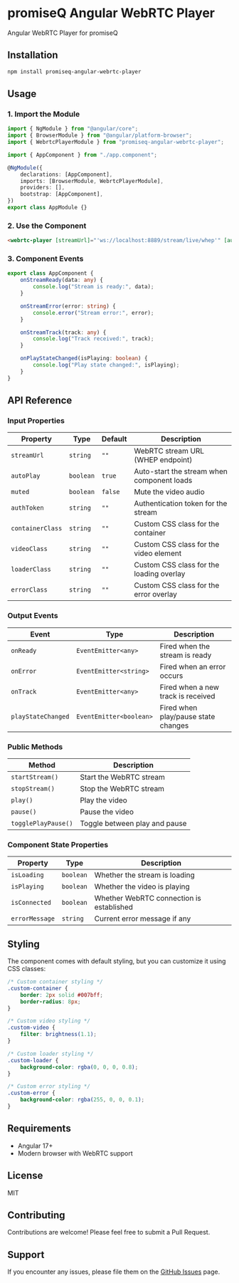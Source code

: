 # promiseQ Angular WebRTC Player

Angular WebRTC Player for promiseQ

## Installation

```bash
npm install promiseq-angular-webrtc-player
```

## Usage

### 1. Import the Module

```typescript
import { NgModule } from "@angular/core";
import { BrowserModule } from "@angular/platform-browser";
import { WebrtcPlayerModule } from "promiseq-angular-webrtc-player";

import { AppComponent } from "./app.component";

@NgModule({
    declarations: [AppComponent],
    imports: [BrowserModule, WebrtcPlayerModule],
    providers: [],
    bootstrap: [AppComponent],
})
export class AppModule {}
```

### 2. Use the Component

```html
<webrtc-player [streamUrl]="'ws://localhost:8889/stream/live/whep'" [autoPlay]="true" [muted]="false" [authToken]="'your-auth-token'" [containerClass]="'custom-container'" [videoClass]="'custom-video'" [loaderClass]="'custom-loader'" [errorClass]="'custom-error'" (onReady)="onStreamReady($event)" (onError)="onStreamError($event)" (onTrack)="onStreamTrack($event)" (playStateChanged)="onPlayStateChanged($event)"> </webrtc-player>
```

### 3. Component Events

```typescript
export class AppComponent {
    onStreamReady(data: any) {
        console.log("Stream is ready:", data);
    }

    onStreamError(error: string) {
        console.error("Stream error:", error);
    }

    onStreamTrack(track: any) {
        console.log("Track received:", track);
    }

    onPlayStateChanged(isPlaying: boolean) {
        console.log("Play state changed:", isPlaying);
    }
}
```

## API Reference

### Input Properties

| Property         | Type      | Default | Description                                |
| ---------------- | --------- | ------- | ------------------------------------------ |
| `streamUrl`      | `string`  | `""`    | WebRTC stream URL (WHEP endpoint)          |
| `autoPlay`       | `boolean` | `true`  | Auto-start the stream when component loads |
| `muted`          | `boolean` | `false` | Mute the video audio                       |
| `authToken`      | `string`  | `""`    | Authentication token for the stream        |
| `containerClass` | `string`  | `""`    | Custom CSS class for the container         |
| `videoClass`     | `string`  | `""`    | Custom CSS class for the video element     |
| `loaderClass`    | `string`  | `""`    | Custom CSS class for the loading overlay   |
| `errorClass`     | `string`  | `""`    | Custom CSS class for the error overlay     |

### Output Events

| Event              | Type                    | Description                         |
| ------------------ | ----------------------- | ----------------------------------- |
| `onReady`          | `EventEmitter<any>`     | Fired when the stream is ready      |
| `onError`          | `EventEmitter<string>`  | Fired when an error occurs          |
| `onTrack`          | `EventEmitter<any>`     | Fired when a new track is received  |
| `playStateChanged` | `EventEmitter<boolean>` | Fired when play/pause state changes |

### Public Methods

| Method              | Description                   |
| ------------------- | ----------------------------- |
| `startStream()`     | Start the WebRTC stream       |
| `stopStream()`      | Stop the WebRTC stream        |
| `play()`            | Play the video                |
| `pause()`           | Pause the video               |
| `togglePlayPause()` | Toggle between play and pause |

### Component State Properties

| Property       | Type      | Description                              |
| -------------- | --------- | ---------------------------------------- |
| `isLoading`    | `boolean` | Whether the stream is loading            |
| `isPlaying`    | `boolean` | Whether the video is playing             |
| `isConnected`  | `boolean` | Whether WebRTC connection is established |
| `errorMessage` | `string`  | Current error message if any             |

## Styling

The component comes with default styling, but you can customize it using CSS classes:

```css
/* Custom container styling */
.custom-container {
    border: 2px solid #007bff;
    border-radius: 8px;
}

/* Custom video styling */
.custom-video {
    filter: brightness(1.1);
}

/* Custom loader styling */
.custom-loader {
    background-color: rgba(0, 0, 0, 0.8);
}

/* Custom error styling */
.custom-error {
    background-color: rgba(255, 0, 0, 0.1);
}
```

## Requirements

-   Angular 17+
-   Modern browser with WebRTC support

## License

MIT

## Contributing

Contributions are welcome! Please feel free to submit a Pull Request.

## Support

If you encounter any issues, please file them on the [GitHub Issues](https://github.com/hariwij/promiseq-angular-webrtc-player/issues) page.
